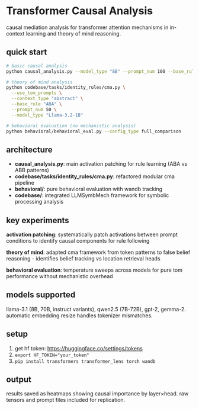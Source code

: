 # Transformer Causal Analysis

causal mediation analysis for transformer attention mechanisms in in-context learning and theory of mind reasoning.

## quick start

```bash
# basic causal analysis
python causal_analysis.py --model_type "8B" --prompt_num 100 --base_rule "ABA"

# theory of mind analysis  
python codebase/tasks/identity_rules/cma.py \
  --use_tom_prompts \
  --context_type "abstract" \
  --base_rule "ABA" \
  --prompt_num 50 \
  --model_type "Llama-3.2-1B"

# behavioral evaluation (no mechanistic analysis)
python behavioral/behavioral_eval.py --config_type full_comparison
```

## architecture

- **causal_analysis.py**: main activation patching for rule learning (ABA vs ABB patterns)
- **codebase/tasks/identity_rules/cma.py**: refactored modular cma pipeline
- **behavioral/**: pure behavioral evaluation with wandb tracking
- **codebase/**: integrated LLMSymbMech framework for symbolic processing analysis

## key experiments

**activation patching**: systematically patch activations between prompt conditions to identify causal components for rule following

**theory of mind**: adapted cma framework from token patterns to false belief reasoning - identifies belief tracking vs location retrieval heads

**behavioral evaluation**: temperature sweeps across models for pure tom performance without mechanistic overhead

## models supported

llama-3.1 (8B, 70B, instruct variants), qwen2.5 (7B-72B), gpt-2, gemma-2. automatic embedding resize handles tokenizer mismatches.

## setup

1. get hf token: https://huggingface.co/settings/tokens
2. `export HF_TOKEN="your_token"`
3. `pip install transformers transformer_lens torch wandb`

## output

results saved as heatmaps showing causal importance by layer×head. raw tensors and prompt files included for replication.